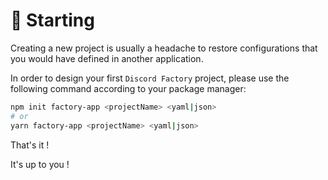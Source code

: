 # 💪 Starting

Creating a new project is usually a headache to restore configurations that you would have defined in another application.

In order to design your first `Discord Factory` project, please use the following command according to your package manager:
```bash
npm init factory-app <projectName> <yaml|json>
# or
yarn factory-app <projectName> <yaml|json>
```

That's it !

It's up to you !